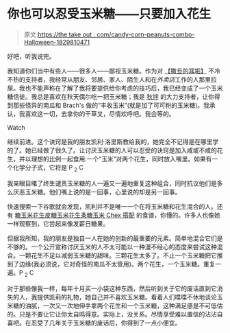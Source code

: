 # 你也可以忍受玉米糖——只要加入花生

> 原文:[https://the take out . com/candy-corn-peanuts-combo-Halloween-1829810471](https://thetakeout.com/candy-corn-peanuts-combo-halloween-1829810471)

好吧，听我说完。

我知道你们当中有些人——很多人——鄙视玉米糖。作为对 [【撒旦的耳垢】](https://thetakeout.com/is-candy-corn-delicious-or-satans-earwax-1829359894) 不冷不热的支持者，我经常从朋友、邻居、家人、陌生人和在*外卖店*工作的人那里拉屎。我也不能声称在了解了我将要提供给你考虑的技巧后，我已经变成了一个玉米糖信徒。我总是喜欢在秋天偶尔吃一把玉米糖；我是 [秋拌](https://www.brachs.com/products/halloween/autumn-mix.html) 的大力支持者，让你得到那些怪异的南瓜和 Brach's 做的“丰收玉米”(就是加了可可粉的玉米糖)。我承认，我喜欢这一切，去拿你的干草叉，尽情欢呼吧。我会等的。

Watch

继续前进。这个诀窍是我的朋友凯利·洛里斯教给我的，她完全不记得是在哪里学的了。她已经做了很久了。让讨厌玉米糖的人可以忍受的诀窍是加入咸或不咸的花生，并以理想的比例一起食用:一个“玉米”对两个花生，同时放入嘴里。如果有一个化学分子式，它将是 P <sub>2</sub> C

我亲眼目睹了终生谴责玉米糖的人一遍又一遍地重复这种组合，同时抗议他们是多么厌恶玉米糖。他们嘴上说的是一回事，心里说的却是另一回事。

快速搜索一下谷歌就会发现，凯利并不是唯一一个在将玉米糖和花生混合的人。还有 [糖玉米花生皮](https://www.livewellbakeoften.com/candy-corn-peanut-bark/)[糖玉米花生条](https://www.julieseatsandtreats.com/candy-corn-peanut-mallow-bars/)[糖玉米 Chex 搭配](https://www.wellplated.com/salty-sweet-halloween-chex-party-mix/) 的食谱，你懂的。许多人也像她一样观察到，它尝起来像发薪日糖果。

但据我所知，我的朋友是独自一人在她的创新的最重要的元素。简单地混合它们是不够的。一个公开宣称讨厌玉米的人不太可能以一种漫不经心的态度来尝试这种混合。一颗花生不足以减弱玉米糖的甜味。三颗花生太多了。不止一个玉米糖把它推到了边缘(我必须说，它对奇怪的南瓜不太管用)。两个花生，一个玉米糖。重复一遍。P <sub>2</sub> C

对于那些像我一样，每年十月买一小袋这种东西，然后听到关于它的废话直到它消失的人，我提供凯莉的礼物，她自己并不喜欢玉米糖。看着人们喋喋不休地谈论玉米糖的油腻，一次又一次地伸手拿两个花生和一个玉米糖，这种满足感是不可低估的。只是不要让它让你太自鸣得意。实际上，没关系。尽情享受难以置信的沾沾自喜吧。在忍受了几年关于玉米糖的废话后，你得到了一点小便宜。